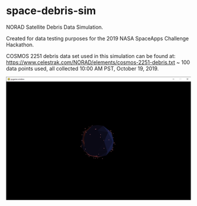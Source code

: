 # space-debris-sim
NORAD Satellite Debris Data Simulation.

Created for data testing purposes for the 2019 NASA SpaceApps Challenge Hackathon.

COSMOS 2251 debris data set used in this simulation can be found at: https://www.celestrak.com/NORAD/elements/cosmos-2251-debris.txt
~ 100 data points used, all collected 10:00 AM PST, October 19, 2019.

![Screenshot-2](screenshot-2.png)
